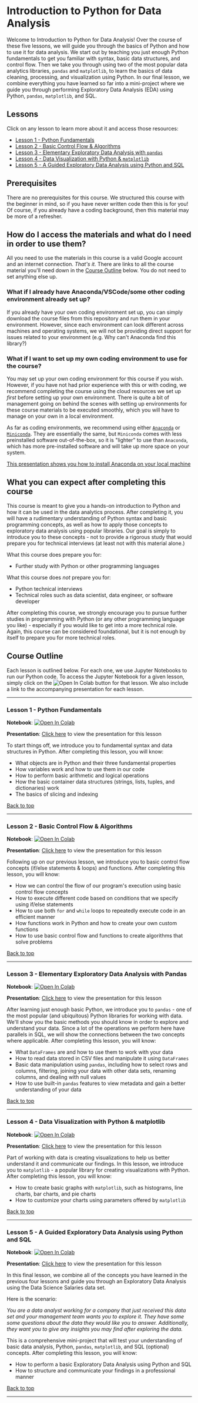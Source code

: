 # Introduction to Python for Data Analysis

Welcome to Introduction to Python for Data Analysis!  Over the course of these five lessons, we will guide you through the basics of Python and how to use it for data analysis. We start out by teaching you just enough Python fundamentals to get you familiar with syntax, basic data structures, and control flow. Then we take you through using two of the most popular data analytics libraries, `pandas` and `matplotlib`, to learn the basics of data cleaning, processing, and visualization using Python. In our final lesson, we combine everything you have learned so far into a mini-project where we guide you through performing Exploratory Data Analysis (EDA) using Python, `pandas`, `matplotlib`, and SQL.   

## Lessons

Click on any lesson to learn more about it and access those resources:

- [Lesson 1 - Python Fundamentals](#lesson-1---python-fundamentals)
- [Lesson 2 - Basic Control Flow & Algorithms](#lesson-2---basic-control-flow--algorithms)
- [Lesson 3 - Elementary Exploratory Data Analysis with  `pandas`](#lesson-3---elementary-exploratory-data-analysis-with-pandas)
- [Lesson 4 - Data Visualization with Python & `matplotlib`](#lesson-4---data-visualization-with-python--matplotlib)
- [Lesson 5 - A Guided Exploratory Data Analysis using Python and SQL](#lesson-5---a-guided-exploratory-data-analysis-using-python-and-sql)

## Prerequisites

There are no prerequisites for this course. We structured this course with the beginner in mind, so if you have never written code then this is for you! Of course, if you already have a coding background, then this material may be more of a refresher.

## How do I access the materials and what do I need in order to use them?

All you need to use the materials in this course is a valid Google account and an internet connection. *That's it.* There are links to all the course material you'll need down in the [Course Outline](#course-outline) below. You do not need to set anything else up.

### What if I already have Anaconda/VSCode/some other coding environment already set up?

If you already have your own coding environment set up, you can simply download the course files from this repository and run them in your environment. However, since each environment can look different across machines and operating systems, we will not be providing direct support for issues related to your environment (e.g. Why can't Anaconda find this library?)

### What if I want to set up my own coding environment to use for the course?

You may set up your own coding environment for this course if you wish. However, if you have not had prior experience with this or with coding, we recommend completing the course using the cloud resources we set up *first* before setting up your own environment. There is quite a bit of management going on behind the scenes with setting up environments for these course materials to be executed smoothly, which you will have to manage on your own in a local environment. 

As far as coding environments, we recommend using either [`Anaconda`](https://www.anaconda.com/download) or [`Miniconda`](https://docs.conda.io/en/latest/miniconda.html). They are essentially the same, but `Miniconda` comes with less preinstalled software out-of-the-box, so it is "lighter" to use than `Anaconda`, which has more pre-installed software and will take up more space on your system. 

[This presentation shows you how to install Anaconda on your local machine](https://docs.google.com/presentation/d/1zr-q-rARXpMhe_f8ukyZeFz34lsma5jg55RNO96FiXU/edit?usp=drive_link)

## What you can expect after completing this course

This course is meant to give you a hands-on introduction to Python and how it can be used in the data analytics process. After completing it, you will have a rudimentary understanding of Python syntax and basic programming concepts, as well as how to apply those concepts to exploratory data analysis using popular libraries. Our goal is simply to introduce you to these concepts - not to provide a rigorous study that would prepare you for technical interviews (at least not with this material alone.) 

What this course does prepare you for:
- Further study with Python or other programming languages

What this course does *not* prepare you for: 
- Python technical interviews
- Technical roles such as data scientist, data engineer, or software developer

After completing this course, we strongly encourage you to pursue further studies in programming with Python (or any other programming language you like) - especially if you would like to get into a more technical role. Again, this course can be considered foundational, but it is not enough by itself to prepare you for more technical roles.

## Course Outline

Each lesson is outlined below. For each one, we use Jupyter Notebooks to run our Python code. To access the Jupyter Notebook for a given lesson, simply click on the <img src="https://colab.research.google.com/assets/colab-badge.svg" alt="Open In Colab"/> button for that lesson. We also include a link to the accompanying presentation for each lesson.

---
### **Lesson 1 - Python Fundamentals**
**Notebook**: <a href="https://colab.research.google.com/github/freestackinitiative/COOP-PythonLessons/blob/main/lessons/lesson1/Lesson%201.ipynb" target="_blank">
  <img src="https://colab.research.google.com/assets/colab-badge.svg" alt="Open In Colab"/>
</a>

**Presentation**: [Click here](https://docs.google.com/presentation/d/1rMA7wX07vFyc6XBrd8iTl6BEFfTsdm1Mo-8Lod4Easg/edit?usp=drive_link) to view the presentation for this lesson

To start things off, we introduce you to fundamental syntax and data structures in Python. After completing this lesson, you will know:
- What objects are in Python and their three fundamental properties
- How variables work and how to use them in our code
- How to perform basic arithmetic and logical operations
- How the basic container data structures (strings, lists, tuples, and dictionaries) work
- The basics of slicing and indexing

[Back to top](#lessons)

---
### **Lesson 2 - Basic Control Flow & Algorithms**
**Notebook**: <a href="https://colab.research.google.com/github/freestackinitiative/COOP-PythonLessons/blob/main/lessons/lesson2/Lesson%202.ipynb" target="_blank">
  <img src="https://colab.research.google.com/assets/colab-badge.svg" alt="Open In Colab"/>
</a>

**Presentation**: [Click here](https://docs.google.com/presentation/d/1lbbsTjzqm5Uzm7rsSSf_kXdUht13e2wg9QeVLLIwgIs/edit?usp=drive_link) to view the presentation for this lesson

Following up on our previous lesson, we introduce you to basic control flow concepts (if/else statements & loops) and functions. After completing this lesson, you will know:
- How we can control the flow of our program's execution using basic control flow concepts
- How to execute different code based on conditions that we specify using if/else statements
- How to use both `for` and `while` loops to repeatedly execute code in an efficient manner
- How functions work in Python and how to create your own custom functions
- How to use basic control flow and functions to create algorithms that solve problems

[Back to top](#lessons)

---
### **Lesson 3 - Elementary Exploratory Data Analysis with Pandas**
**Notebook**: <a href="https://colab.research.google.com/github/freestackinitiative/COOP-PythonLessons/blob/main/lessons/lesson3/Lesson%203.ipynb" target="_blank">
  <img src="https://colab.research.google.com/assets/colab-badge.svg" alt="Open In Colab"/>
</a>

**Presentation**: [Click here](https://docs.google.com/presentation/d/1UvhIfG0yuYpEKvOvQzH1DULn5N2_IZP_E-Bh3IRnzZ8/edit?usp=drive_link) to view the presentation for this lesson

After learning just enough basic Python, we introduce you to `pandas` - one of the most popular (and ubiquitous) Python libraries for working with data. We'll show you the basic methods you should know in order to explore and understand your data. Since a lot of the operations we perform here have parallels in SQL, we will show the connections between the two concepts where applicable. After completing this lesson, you will know:
- What `DataFrames` are and how to use them to work with your data
- How to read data stored in CSV files and manipulate it using `DataFrames`
- Basic data manipulation using `pandas`, including how to select rows and columns, filtering, joining your data with other data sets, renaming columns, and dealing with null values
- How to use built-in `pandas` features to view metadata and gain a better understanding of your data

[Back to top](#lessons)

---
### **Lesson 4 - Data Visualization with Python & matplotlib**
**Notebook**: <a href="https://colab.research.google.com/github/freestackinitiative/COOP-PythonLessons/blob/main/lessons/lesson4/Lesson%204.ipynb" target="_blank">
  <img src="https://colab.research.google.com/assets/colab-badge.svg" alt="Open In Colab"/>
</a>

**Presentation**: [Click here](https://docs.google.com/presentation/d/1co_Af34Xyc0WmAYfXWAD478lNGpNzoiahPYuc-dT0iU/edit?usp=drive_link) to view the presentation for this lesson

Part of working with data is creating visualizations to help us better understand it and communicate our findings. In this lesson, we introduce you to `matplotlib` - a popular library for creating visualizations with Python. After completing this lesson, you will know:
- How to create basic graphs with `matplotlib`, such as histograms, line charts, bar charts, and pie charts
- How to customize your charts using parameters offered by `matplotlib`

[Back to top](#lessons)

---
### **Lesson 5 - A Guided Exploratory Data Analysis using Python and SQL**
**Notebook**: <a href="https://colab.research.google.com/github/freestackinitiative/COOP-PythonLessons/blob/main/lessons/lesson5/Python%20105%20-%20Exploratory%20Data%20Analysis" target="_blank">
  <img src="https://colab.research.google.com/assets/colab-badge.svg" alt="Open In Colab"/>
</a>

**Presentation**: [Click here](https://docs.google.com/presentation/d/11EOfWXflQD0w10yBW_sNrzOtTfigPPReWk5IhcbnEdM/edit?usp=drive_link) to view the presentation for this lesson

In this final lesson, we combine all of the concepts you have learned in the previous four lessons and guide you through an Exploratory Data Analysis using the Data Science Salaries data set. 

Here is the scenario: 

*You are a data analyst working for a company that just received this data set and your management team wants you to explore it. They have some some questions about the data they would like you to answer. Additionally, they want you to give any insights you may find after exploring the data.*

This is a comprehensive mini-project that will test your understanding of basic data analysis, Python, `pandas`, `matplotlib`, and SQL (optional) concepts. After completing this lesson, you will know:
- How to perform a basic Exploratory Data Analysis using Python and SQL
- How to structure and communicate your findings in a professional manner

[Back to top](#lessons)

---